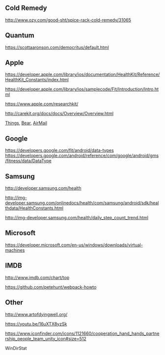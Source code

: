 
## Cold Remedy

http://www.ozy.com/good-sht/spice-rack-cold-remedy/31065


## Quantum

https://scottaaronson.com/democritus/default.html


## Apple

https://developer.apple.com/library/ios/documentation/HealthKit/Reference/HealthKit_Constants/index.html

https://developer.apple.com/library/ios/samplecode/Fit/Introduction/Intro.html

https://www.apple.com/researchkit/

http://carekit.org/docs/docs/Overview/Overview.html

[Things](https://itunes.apple.com/us/app/things-3/id904237743?mt=8),
[Bear](https://itunes.apple.com/us/app/bear/id1016366447?mt=8),
[AirMail](https://itunes.apple.com/us/app/airmail-your-mail-with-you/id993160329?mt=8)


## Google

https://developers.google.com/fit/android/data-types
https://developers.google.com/android/reference/com/google/android/gms/fitness/data/DataType

## Samsung

http://developer.samsung.com/health

http://img-developer.samsung.com/onlinedocs/health/com/samsung/android/sdk/healthdata/HealthConstants.html

http://img-developer.samsung.com/health/daily_step_count_trend.html

## Microsoft

https://developer.microsoft.com/en-us/windows/downloads/virtual-machines

## IMDB
http://www.imdb.com/chart/top

https://github.com/petehunt/webpack-howto

## Other

http://www.artofdyingwell.org/

https://youtu.be/16uXTX8yzSk

https://www.iconfinder.com/icons/1121660/cooperation_hand_hands_partnership_people_team_unity_icon#size=512


WinDirStat
